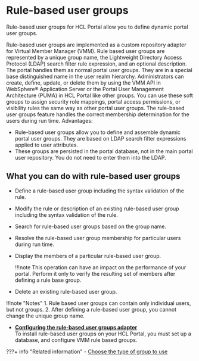 # Rule-based user groups

Rule-based user groups for HCL Portal allow you to define dynamic portal user groups.

Rule-based user groups are implemented as a custom repository adapter for Virtual Member Manager (VMM). Rule based user groups are represented by a unique group name, the Lightweight Directory Access Protocol (LDAP) search filter rule expression, and an optional description. The portal handles them as normal portal user groups. They are in a special base distinguished name in the user realm hierarchy. Administrators can create, define, update, or delete them by using the VMM API in WebSphere® Application Server or the Portal User Management Architecture (PUMA) in HCL Portal like other groups. You can use these soft groups to assign security role mappings, portal access permissions, or visibility rules the same way as other portal user groups. The rule-based user groups feature handles the correct membership determination for the users during run time. Advantages:

-   Rule-based user groups allow you to define and assemble dynamic portal user groups. They are based on LDAP search filter expressions applied to user attributes.
-   These groups are persisted in the portal database, not in the main portal user repository. You do not need to enter them into the LDAP.

## What you can do with rule-based user groups

-   Define a rule-based user group including the syntax validation of the rule.
-   Modify the rule or description of an existing rule-based user group including the syntax validation of the rule.
-   Search for rule-based user groups based on the group name.
-   Resolve the rule-based user group membership for particular users during run time.
-   Display the members of a particular rule-based user group.

    !!!note
        This operation can have an impact on the performance of your portal. Perform it only to verify the resulting set of members after defining a rule base group.

-   Delete an existing rule-based user group.

!!!note "Notes"
    1.  Rule based user groups can contain only individual users, but not groups.
    2.  After defining a rule-based user group, you cannot change the unique group name.

-   **[Configuring the rule-based user groups adapter](../rule_based_user_groups/cfg_rule_based_user_groups/)**  
To install rule-based user groups on your HCL Portal, you must set up a database, and configure VMM rule based groups.


???+ info "Related information"
    - [Choose the type of group to use](../type_of_group.md)

